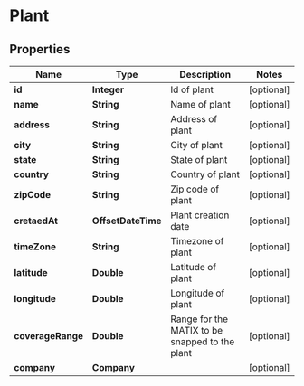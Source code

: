

# Plant


## Properties

| Name | Type | Description | Notes |
|------------ | ------------- | ------------- | -------------|
|**id** | **Integer** | Id of plant |  [optional] |
|**name** | **String** | Name of plant |  [optional] |
|**address** | **String** | Address of plant |  [optional] |
|**city** | **String** | City of plant |  [optional] |
|**state** | **String** | State of plant |  [optional] |
|**country** | **String** | Country of plant |  [optional] |
|**zipCode** | **String** | Zip code of plant |  [optional] |
|**cretaedAt** | **OffsetDateTime** | Plant creation date |  [optional] |
|**timeZone** | **String** | Timezone of plant |  [optional] |
|**latitude** | **Double** | Latitude of plant |  [optional] |
|**longitude** | **Double** | Longitude of plant |  [optional] |
|**coverageRange** | **Double** | Range for the MATIX to be snapped to the plant |  [optional] |
|**company** | **Company** |  |  [optional] |



